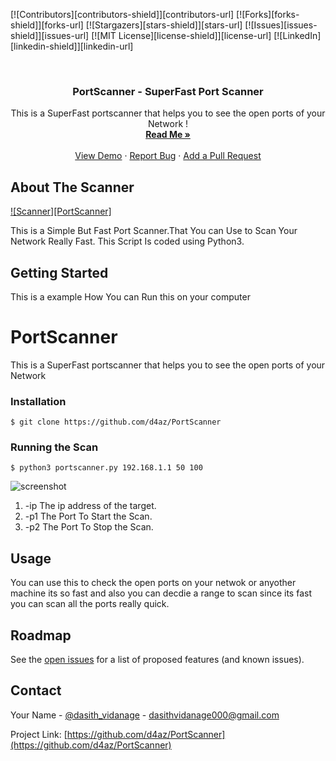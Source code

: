 
[![Contributors][contributors-shield]][contributors-url]
[![Forks][forks-shield]][forks-url]
[![Stargazers][stars-shield]][stars-url]
[![Issues][issues-shield]][issues-url]
[![MIT License][license-shield]][license-url]
[![LinkedIn][linkedin-shield]][linkedin-url]



<!-- PROJECT LOGO -->
<br />
<p align="center">


  <h3 align="center">PortScanner - SuperFast Port Scanner</h3>

  <p align="center">
  This is a SuperFast portscanner that helps you to see the open ports of your Network !
    <br />
    <a href="https://github.com/d4az/PortScanner/blob/main/README.md"><strong>Read Me »</strong></a>
    <br />
    <br />
    <a href="https://github.com/d4az/PortScanner/tree/main/demo">View Demo</a>
    ·
    <a href="https://github.com/d4az/PortScanner/issues">Report Bug</a>
    ·
    <a href="https://github.com/d4az/PortScanner/pulls">Add a Pull Request </a>
  </p>
</p>





<!-- ABOUT THE PROJECT -->
## About The Scanner

[![Scanner][PortScanner]](https://github.com/d4az/PortScanner/blob/main/demo/port%20scanner.png)

This is a Simple But Fast Port Scanner.That You can Use to Scan Your Network Really Fast.  This Script Is coded using Python3.    

<!-- GETTING STARTED -->
## Getting Started

This is a example How You can Run this on your computer 


# PortScanner
This is a SuperFast portscanner that helps you to see the open ports of your Network

### Installation

    $ git clone https://github.com/d4az/PortScanner


### Running the Scan 

    $ python3 portscanner.py 192.168.1.1 50 100

![screenshot](https://github.com/d4az/PortScanner/blob/main/demo/help.png)

<ol> 
  <li> -ip The ip address of the target.  </li>
  <li> -p1 The Port To Start the Scan.</li>
  <li> -p2 The Port To Stop the Scan.</li>
</ol>

## Usage

You can use this to check the open ports on your netwok or anyother machine its so fast and also you can decdie a range to scan since its fast you can scan all the ports really quick. 

## Roadmap

See the [open issues](https://github.com/d4az/PortScanner/issues) for a list of proposed features (and known issues).

## Contact

Your Name - [@dasith_vidanage](https://twitter.com/dasith_vidanage) - dasithvidanage000@gmail.com

Project Link: [https://github.com/d4az/PortScanner](https://github.com/d4az/PortScanner)


